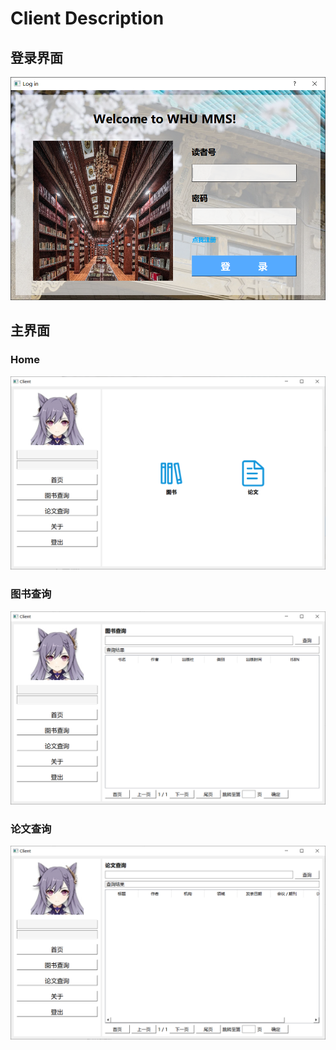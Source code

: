 # Client Description

## 登录界面

![image-20221128215913791](assets/image-20221128215913791.png)

## 主界面

### Home

![image-20221128215927908](assets/image-20221128215927908.png)



### 图书查询

![image-20221128220005741](assets/image-20221128220005741.png)



### 论文查询

![image-20221128220012638](assets/image-20221128220012638.png)